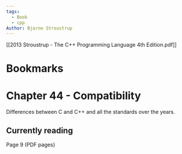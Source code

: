 ```yaml
---
tags:
  - Book
  - cpp
Author: Bjarne Stroustrup
---
```

[[2013 Stroustrup - The C++ Programming Language 4th Edition.pdf]]

# Bookmarks

# Chapter 44 - Compatibility
Differences between C and C++ and all the standards over the years.

## Currently reading
Page 9 (PDF pages)